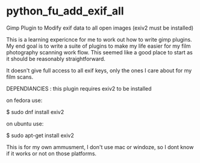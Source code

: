 # python_fu_add_exif_all
Gimp Plugin to Modify exif data to all open images (exiv2 must be installed)


This is a learning expericnce for me to work out how to write gimp plugins. My end goal is to write a suite of plugins to make my life easier for my film photography scanning work flow. This seemed like a good place to start as it should be reasonably straightforward. 

It doesn't give full access to all exif keys, only the ones I care about for my film scans. 


DEPENDIANCIES : this plugin requires exiv2 to be installed 


on fedora use:

$ sudo dnf install exiv2


on ubuntu use:

$ sudo apt-get install exiv2



This is for my own ammusment, I don't use mac or windoze, so I dont know if it works or not on those platforms.
